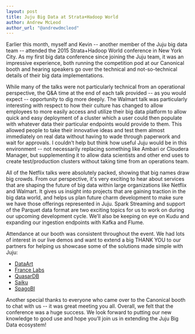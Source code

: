 ```yaml
---
layout: post
title: Juju Big Data at Strata+Hadoop World
author: Andrew McLeod
author_url: "@andrewdmcleod"
---
```


Earlier this month, myself and Kevin -- another member of the Juju big data
team -- attended the 2015 Strata+Hadoop World conference in New York City. As
my first big data conference since joining the Juju team, it was an impressive
experience, both running the competition pod at our Canonical booth and hearing
speakers go over the technical and not-so-technical details of their big data
implementations.

While many of the talks were not particularly technical from an operational
perspective, the Q&A time at the end of each talk provided -- as you would
expect -- opportunity to dig more deeply. The Walmart talk was particularly
interesting with respect to how their culture has changed to allow employees to
more easily access and utilize their big data platform to allow quick and easy
deployment of a cluster which a user could then populate with whatever data
their particular endpoints would provide to them. This allowed people to take
their innovative ideas and test them almost immediately on real data without
having to wade through paperwork and wait for approvals. I couldn’t help but
think how useful Juju would be in this environment -- not necessarily replacing
something like Ambari or Cloudera Manager, but supplementing it to allow data
scientists and other end uses to create test/production clusters without taking
time from an operations team.

All of the Netflix talks were absolutely packed, showing that big names draw
big crowds. From our perspective, it's very exciting to hear about services
that are shaping the future of big data within large organizations like Netflix
and Walmart. It gives us insight into projects that are gaining traction in the
big data world, and helps us plan future charm development to make sure we have
those offerings represented in Juju.  Spark Streaming and support of the
Parquet data format are two exciting topics for us to work on during our
upcoming development cycle. We’ll also be keeping on eye on Kudu and expanding
our ingestion endpoints with Kafka and Flume.

Attendance at our booth was consistent throughout the event. We had lots of
interest in our live demos and want to extend a big THANK YOU to our partners
for helping us showcase some of the solutions made simple with Juju:

* [DataArt](http://blog.dataart.com/stratahadoop-world-nyc-2015-reflections/)
* [France Labs](http://www.francelabs.com/en/datafari.html)
* [QuasarDB](https://www.quasardb.net/)
* [Saiku](http://www.meteorite.bi/products/saiku)
* [SpagoBI](http://www.spagobi.org/2015/09/spagobi-and-canonical-partnering-to-deliver-open-source-business-analytics-on-cloud/)

Another special thanks to everyone who came over to the Canonical booth to chat
with us -- it was great meeting you all. Overall, we felt that the conference
was a huge success.  We look forward to putting our new knowledge to good use
and hope you’ll join us in extending the Juju Big Data ecosystem!
